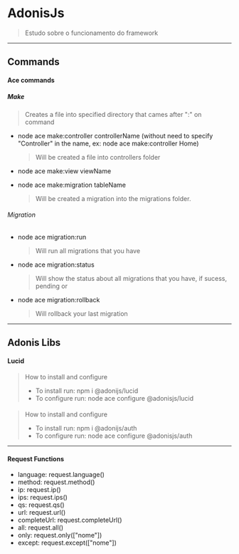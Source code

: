 # AdonisJs

> Estudo sobre o funcionamento do framework

---

## Commands

#### Ace commands

##### Make

> Creates a file into specified directory that cames after ":" on command

- node ace make:controller controllerName (without need to specify "Controller" in the name, ex: node ace make:controller Home)

  > Will be created a file into controllers folder

- node ace make:view viewName

- node ace make:migration tableName
  > Will be created a migration into the migrations folder.

###### Migration

- node ace migration:run

  > Will run all migrations that you have

- node ace migration:status
  > Will show the status about all migrations that you have, if sucess, pending or
- node ace migration:rollback
  > Will rollback your last migration

---

## Adonis Libs

#### Lucid 
> How to install and configure
> - To install run: npm i @adonijs/lucid
> - To configure run: node ace configure @adonisjs/lucid

#### 
> How to install and configure
> - To install run: npm i @adonijs/auth
> - To configure run: node ace configure @adonisjs/auth

---

#### Request Functions

- language: request.language()
- method: request.method()
- ip: request.ip()
- ips: request.ips()
- qs: request.qs()
- url: request.url()
- completeUrl: request.completeUrl()
- all: request.all()
- only: request.only(["nome"])
- except: request.except(["nome"])
